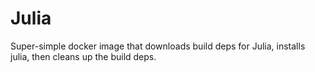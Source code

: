# Julia

Super-simple docker image that downloads build deps for Julia, installs julia, then cleans up the build deps.

